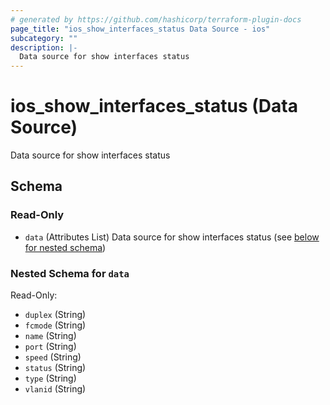 ```yaml
---
# generated by https://github.com/hashicorp/terraform-plugin-docs
page_title: "ios_show_interfaces_status Data Source - ios"
subcategory: ""
description: |-
  Data source for show interfaces status
---
```


# ios_show_interfaces_status (Data Source)

Data source for show interfaces status



<!-- schema generated by tfplugindocs -->
## Schema

### Read-Only

- `data` (Attributes List) Data source for show interfaces status (see [below for nested schema](#nestedatt--data))

<a id="nestedatt--data"></a>
### Nested Schema for `data`

Read-Only:

- `duplex` (String)
- `fcmode` (String)
- `name` (String)
- `port` (String)
- `speed` (String)
- `status` (String)
- `type` (String)
- `vlanid` (String)

